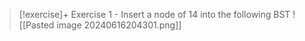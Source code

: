 > [!exercise]+ Exercise 1 - Insert a node of 14 into the following BST
> ![[Pasted image 20240616204301.png]]


